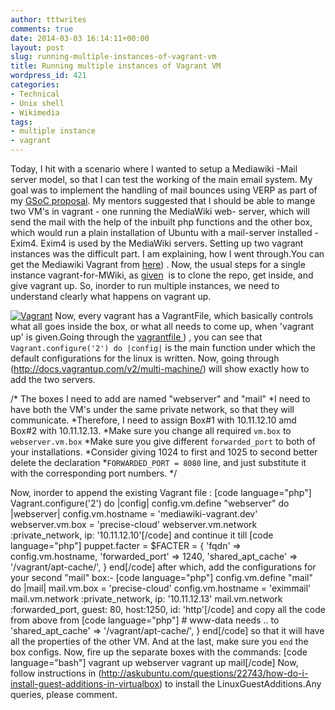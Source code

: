 ```yaml
---
author: tttwrites
comments: true
date: 2014-03-03 16:14:11+00:00
layout: post
slug: running-multiple-instances-of-vagrant-vm
title: Running multiple instances of Vagrant VM
wordpress_id: 421
categories:
- Technical
- Unix shell
- Wikimedia
tags:
- multiple instance
- vagrant
---
```


Today, I hit with a scenario where I wanted to setup a Mediawiki -Mail server model, so that I can test the working of the main email system. My goal was to implement the handling of mail bounces using VERP as part of my [GSoC proposal](https://www.mediawiki.org/wiki/User:01tonythomas/mediawiki_VERP). My mentors suggested that I should be able to mange two VM's in vagrant - one running the MediaWiki web- server, which will send the mail with the help of the inbuilt php functions and the other box, which would run a plain installation of Ubuntu with a mail-server installed -Exim4. Exim4 is used by the MediaWiki servers.
Setting up two vagrant instances was the difficult part. I am explaining, how I went through.You can get the Mediawiki Vagrant from [here](https://github.com/wikimedia/mediawiki-vagrant)) .
Now, the usual steps for a single instance vagrant-for-MWiki, as [given](http://www.mediawiki.org/wiki/MediaWiki-Vagrant)  is to clone the repo, get inside, and give vagrant up. So, inorder to run multiple instances, we need to understand clearly what happens on vagrant up.

[![Vagrant](http://tttwrites.files.wordpress.com/2014/03/vagrant.png?w=474)](http://tttwrites.files.wordpress.com/2014/03/vagrant.png)
Now, every vagrant has a VagrantFile, which basically controls what all goes inside the box, or what all needs to come up, when 'vagrant up' is given.Going through the [vagrantfile ](https://github.com/wikimedia/mediawiki-vagrant/blob/master/Vagrantfile)) , you can see that
`Vagrant.configure('2') do |config|`
is the main function under which the default configurations for the linux is written. Now, going through (http://docs.vagrantup.com/v2/multi-machine/) will show exactly how to add the two servers.<!-- more -->

/* The boxes I need to add are named "webserver" and "mail"
*I need to have both the VM's under the same private network, so that they will communicate.
*Therefore, I need to assign Box#1 with 10.11.12.10 amd Box#2 with 10.11.12.13.
*Make sure you change all required `vm.box` to `webserver.vm.box`
*Make sure you give different `forwarded_port` to both of your installations.
*Consider giving 1024 to first and 1025 to second better delete the declaration
*`FORWARDED_PORT = 8080` line, and just substitute it with the corresponding port numbers.
*/

Now, inorder to append the existing Vagrant file :
[code language="php"]
Vagrant.configure('2') do |config|
config.vm.define "webserver" do |webserver|
config.vm.hostname = 'mediawiki-vagrant.dev'
webserver.vm.box = 'precise-cloud'
webserver.vm.network :private_network,
ip: '10.11.12.10'[/code]
and continue it till
[code language="php"]
puppet.facter = $FACTER = {
'fqdn' =&gt; config.vm.hostname,
'forwarded_port' =&gt; 1240,
'shared_apt_cache' =&gt; '/vagrant/apt-cache/',
}
end[/code]
after which, add the configurations for your second "mail" box:-
[code language="php"]
config.vm.define "mail" do |mail|
mail.vm.box = 'precise-cloud'
config.vm.hostname = 'eximmail'
mail.vm.network :private_network,
ip: '10.11.12.13'
mail.vm.network :forwarded_port,
guest: 80, host:1250, id: 'http'[/code]
and copy all the code from above from
[code language="php"] # www-data needs .. to
'shared_apt_cache' =&gt; '/vagrant/apt-cache/',
}
end[/code] so that it will have all the properties of the other VM.
And at the last, make sure you `end` the box configs.
Now, fire up the separate boxes with the commands:
[code language="bash"]
vagrant up webserver
vagrant up mail[/code]
Now, follow instructions in (http://askubuntu.com/questions/22743/how-do-i-install-guest-additions-in-virtualbox) to install the LinuxGuestAdditions.Any queries, please comment.
